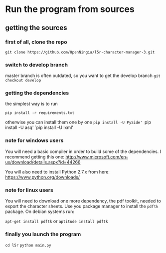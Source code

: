 # Run the program from sources

## getting the sources

### first of all, clone the repo
`git clone https://github.com/OpenNingia/l5r-character-manager-3.git`

### switch to develop branch
master branch is often outdated, so you want to get the develop branch
`git checkout develop`

### getting the dependencies
the simplest way is to run

`pip install -r requirements.txt`

otherwise you can install them one by one
`pip install -U PySide'
`pip install -U asq'
`pip install -U lxml'

### note for windows users
You will need a basic compiler in order to build some of the dependencies. I recommend getting this one:
http://www.microsoft.com/en-us/download/details.aspx?id=44266

You will also need to install Python 2.7.x from here:
https://www.python.org/downloads/

### note for linux users
You will need to download one more dependency, the pdf toolkit, needed to export the character sheets.
Use you package manager to install the `pdftk` package. On debian systems run:

`apt-get install pdftk` or `aptitude install pdftk`

### finally you launch the program
`cd l5r`
`python main.py`


